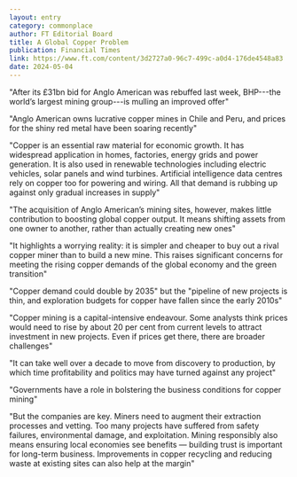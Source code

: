```yaml
---
layout: entry
category: commonplace
author: FT Editorial Board
title: A Global Copper Problem
publication: Financial Times
link: https://www.ft.com/content/3d2727a0-96c7-499c-a0d4-176de4548a83
date: 2024-05-04
---
```


"After its £31bn bid for Anglo American was rebuffed last week, BHP---the world’s largest mining group---is mulling an improved offer"

"Anglo American owns lucrative copper mines in Chile and Peru, and prices for the shiny red metal have been soaring recently"

"Copper is an essential raw material for economic growth. It has widespread application in homes, factories, energy grids and power generation. It is also used in renewable technologies including electric vehicles, solar panels and wind turbines. Artificial intelligence data centres rely on copper too for powering and wiring. All that demand is rubbing up against only gradual increases in supply"

"The acquisition of Anglo American’s mining sites, however, makes little contribution to boosting global copper output. It means shifting assets from one owner to another, rather than actually creating new ones"

"It highlights a worrying reality: it is simpler and cheaper to buy out a rival copper miner than to build a new mine. This raises significant concerns for meeting the rising copper demands of the global economy and the green transition"

"Copper demand could double by 2035" but the "pipeline of new projects is thin, and exploration budgets for copper have fallen since the early 2010s"

"Copper mining is a capital-intensive endeavour. Some analysts think prices would need to rise by about 20 per cent from current levels to attract investment in new projects. Even if prices get there, there are broader challenges"

"It can take well over a decade to move from discovery to production, by which time profitability and politics may have turned against any project"

"Governments have a role in bolstering the business conditions for copper mining"

"But the companies are key. Miners need to augment their extraction processes and vetting. Too many projects have suffered from safety failures, environmental damage, and exploitation. Mining responsibly also means ensuring local economies see benefits — building trust is important for long-term business. Improvements in copper recycling and reducing waste at existing sites can also help at the margin"
